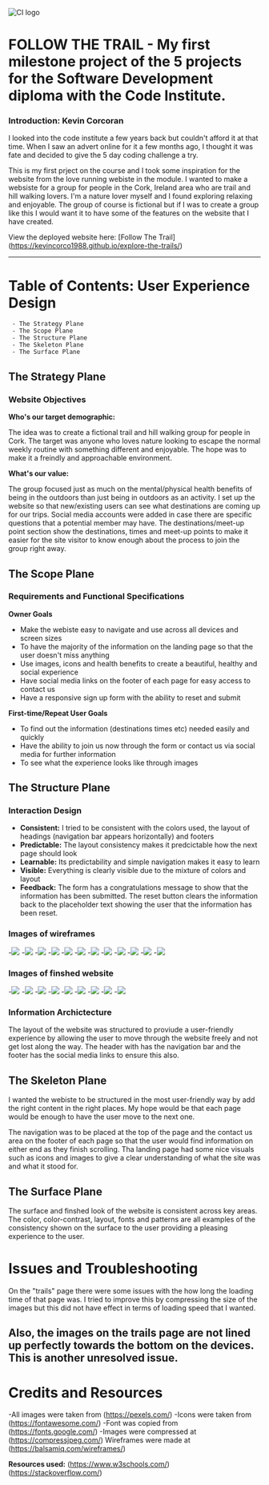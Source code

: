 ![CI logo](https://codeinstitute.s3.amazonaws.com/fullstack/ci_logo_small.png)

# FOLLOW THE TRAIL - My first milestone project of the 5 projects for the Software Development diploma with the Code Institute.

### Introduction: Kevin Corcoran

I looked into the code institute a few years back but couldn't afford it at that time. When I saw an advert online for it a few months ago, I thought it was fate and decided to give the 5 day coding challenge a try. 

This is my first prject on the course and I took some inspiration for the website from the love running webiste in the module. I wanted to make a websiste for a group for people in the Cork, Ireland area who are trail and hill walking lovers. I'm a nature lover myself and I found exploring relaxing and enjoyable. The group of course is fictional but if I was to create a group like this I would want it to have some of the features on the website that I have created.

View the deployed website here: [Follow The Trail] (https://kevincorco1988.github.io/explore-the-trails/)

---

# Table of Contents: User Experience Design
     - The Strategy Plane
     - The Scope Plane
     - The Structure Plane
     - The Skeleton Plane
     - The Surface Plane

## The Strategy Plane

### Website Objectives

**Who's our target demographic:**   

The idea was to create a fictional trail and hill walking group for people in Cork. The target was anyone who loves nature looking to escape the normal weekly routine with something different and enjoyable. The hope was to make it a freindly and approachable environment. 

**What's our value:**

The group focused just as much on the mental/physical health benefits of being in the outdoors than just being in outdoors as an activity. I set up the website so that new/existing users can see what destinations are coming up for our trips. Social media accounts were added in case there are specific questions that a potential member may have. The destinations/meet-up point section show the destinations, times and meet-up points to make it easier for the site visitor to know enough about the process to join the group right away.

## The Scope Plane

### Requirements and Functional Specifications

**Owner Goals**
   - Make the webiste easy to navigate and use across all devices and screen sizes
   - To have the majority of the information on the landing page so that the user doesn't miss anything
   - Use images, icons and health benefits to create a beautiful, healthy and social experience
   - Have social media links on the footer of each page for easy access to contact us
   - Have a responsive sign up form with the ability to reset and submit

**First-time/Repeat User Goals**
   - To find out the information (destinations times etc) needed easily and quickly
   - Have the ability to join us now through the form or contact us via social media for further information
   - To see what the experience looks like through images

## The Structure Plane

### **Interaction Design**
   - **Consistent:** I tried to be consistent with the colors used, the layout of headings (navigation bar appears horizontally) and footers
   - **Predictable:** The layout consistency makes it predcictable how the next page should look
   - **Learnable:** Its predictability and simple navigation makes it easy to learn
   - **Visible:** Everything is clearly visible due to the mixture of colors and layout
   - **Feedback:** The form has a congratulations message to show that the information has been submitted. The reset button clears the information back to the placeholder text showing the user that the information has been reset.

### Images of wireframes

   -![](assets/images/wireframe-home-1.png)
   -![](assets/images/wireframe-home-2.png)
   -![](assets/images/wireframe-home-3.png)
   -![](assets/images/wireframe-home-4.png)
   -![](assets/images/wireframe-join-us-1.png)
   -![](assets/images/wireframe-join-us-2.png)
   -![](assets/images/wireframe-join-us-3.png)
   -![](assets/images/wireframe-join-us-4.png)
   -![](assets/images/wireframe-trails-1.png)
   -![](assets/images/wireframe-trails-2.png)
   -![](assets/images/wireframe-trails-3.png)
   -![](assets/images/wireframe-trails-3.png)

### Images of finshed website

   -![](assets/images/finshed-home-page-image-1.png)
   -![](assets/images/finshed-home-page-image-2.png)
   -![](assets/images/finshed-home-page-image-3.png)
   -![](assets/images/finshed-join-us-page-image-1.png)
   -![](assets/images/finshed-join-us-page-image-2.png)
   -![](assets/images/finshed-join-us-page-image-3.png)
   -![](assets/images/finshed-join-us-page-image-4.png)
   -![](assets/images/finshed-trails-page-image-1.png)
   -![](assets/images/finshed-trails-page-image-2.png)

### **Information Archictecture**
The layout of the website was structured to proviude a user-friendly experience by allowing the user to move through the website freely and not get lost along the way. The header with has the navigation bar and the footer has the social media links to ensure this also.

## The Skeleton Plane
I wanted the webiste to be structured in the most user-friendly way by add the right content in the right places. My hope would be that each page would be enough to have the user move to the next one.

The navigation was to be placed at the top of the page and the contact us area on the footer of each page so that the user would find information on either end as they finish scrolling. Tha landing page had some nice visuals such as icons and images to give a clear understanding of what the site was and what it stood for.

## The Surface Plane

The surface and finshed look of the website is consistent across key areas. The color, color-contrast, layout, fonts and patterns are all examples of the consistency shown on the surface to the user providing a pleasing experience to the user. 

# Issues and Troubleshooting

On the "trails" page there were some issues with the how long the loading time of that page was. I tried to improve this by compressing the size of the images but this did not have effect in terms of loading speed that I wanted. 

Also, the images on  the trails page are not lined up perfectly towards the bottom on the devices. This is another unresolved issue.
-----

# Credits and Resources 
  
  -All images were taken from (https://pexels.com/)
  -Icons were taken from (https://fontawesome.com/)
  -Font was copied from (https://fonts.google.com/)
  -Images were compressed at (https://compressjpeg.com/)
  Wireframes were made at (https://balsamiq.com/wireframes/)

  **Resources used:** (https://www.w3schools.com/) (https://stackoverflow.com/)
